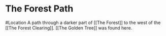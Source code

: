 # The Forest Path
#Location
A path through a darker part of [[The Forest]] to the west of the [[The Forest Clearing]]. [[The Golden Tree]] was found here.